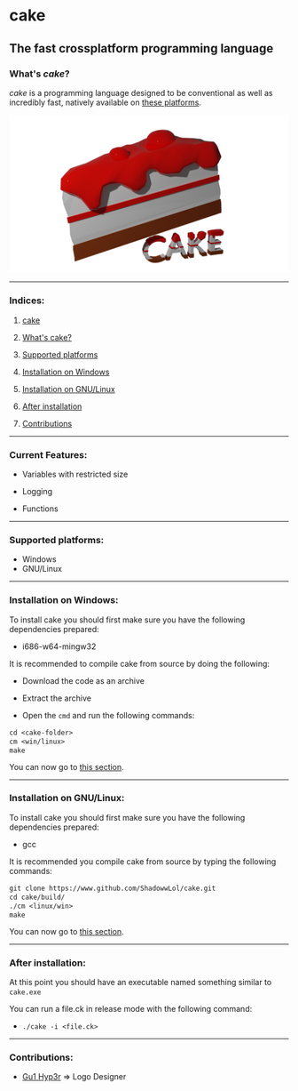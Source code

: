 # cake
## The fast crossplatform programming language

### What's *cake*?
*cake* is a programming language designed to be conventional as well as incredibly fast, natively available on [these platforms](#supported-platforms).

![cake](cake.png)

---

### Indices:
1. [cake](#cake)

2. [What's cake?](#whats-cake)

3. [Supported platforms](#supported-platforms)

4. [Installation on Windows](#installation-on-windows)

5. [Installation on GNU/Linux](#installation-on-gnulinux)

6. [After installation](#after-installation)

7. [Contributions](#contributions)

---

### Current Features:
* Variables with restricted size

* Logging

* Functions

---

### Supported platforms:
* Windows
* GNU/Linux

---

### Installation on Windows:
To install cake you should first make sure you have the following dependencies prepared:
* i686-w64-mingw32

It is recommended to compile cake from source by doing the following:
* Download the code as an archive

* Extract the archive

* Open the `cmd` and run the following commands:

```
cd <cake-folder>
cm <win/linux>
make
```

You can now go to [this section](#after-installation).

---

### Installation on GNU/Linux:
To install cake you should first make sure you have the following dependencies prepared:
* gcc

It is recommended you compile cake from source by typing the following commands:

```
git clone https://www.github.com/ShadowwLol/cake.git
cd cake/build/
./cm <linux/win>
make
```

You can now go to [this section](#after-installation).

---

### After installation:
At this point you should have an executable named something similar to `cake.exe`

You can run a file.ck in release mode with the following command:
* `./cake -i <file.ck>`

---

### Contributions:
* [Gu1 Hyp3r](https://twitter.com/gu1_hyp3r) => Logo Designer
